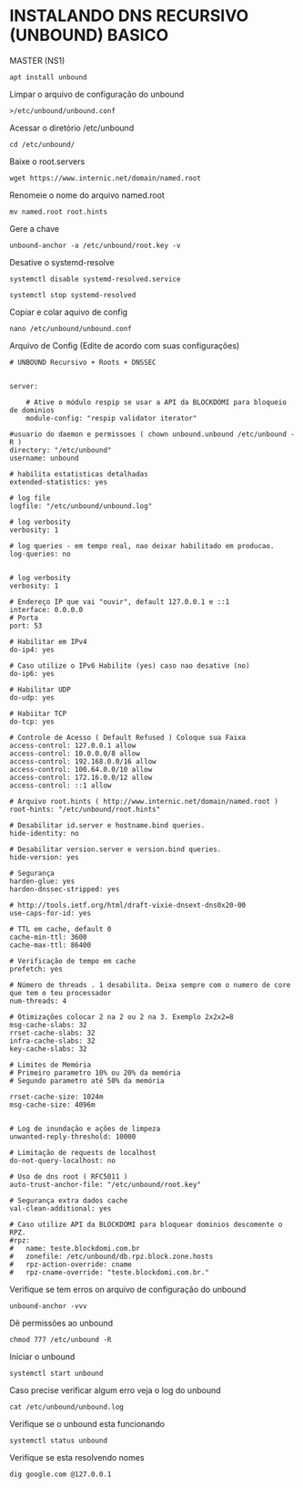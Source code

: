 # INSTALANDO DNS RECURSIVO (UNBOUND) BASICO
MASTER (NS1)
```plaintext
apt install unbound
```
Limpar o arquivo de configuração do unbound
```plaintext
>/etc/unbound/unbound.conf
```
Acessar o diretório /etc/unbound
```plaintext
cd /etc/unbound/
```
Baixe o root.servers
```plaintext
wget https://www.internic.net/domain/named.root
```
Renomeie o nome do arquivo named.root
```plaintext
mv named.root root.hints
```
Gere a chave
```plaintext
unbound-anchor -a /etc/unbound/root.key -v
```
Desative o systemd-resolve
```plaintext
systemctl disable systemd-resolved.service
```
```plaintext
systemctl stop systemd-resolved
```
Copiar e colar aquivo de config
```plaintext
nano /etc/unbound/unbound.conf 
```
Arquivo de Config (Edite de acordo com suas configurações)
```plaintext
# UNBOUND Recursivo + Roots + DNSSEC

 
server:

    # Ative o módulo respip se usar a API da BLOCKDOMI para bloqueio de dominios
    module-config: "respip validator iterator"
 
#usuario do daemon e permissoes ( chown unbound.unbound /etc/unbound -R )
directory: "/etc/unbound"
username: unbound
 
# habilita estatisticas detalhadas
extended-statistics: yes
 
# log file
logfile: "/etc/unbound/unbound.log"
 
# log verbosity
verbosity: 1
 
# log queries - em tempo real, nao deixar habilitado em producao.
log-queries: no
 
 
# log verbosity
verbosity: 1
 
# Endereço IP que vai "ouvir", default 127.0.0.1 e ::1
interface: 0.0.0.0
# Porta
port: 53
 
# Habilitar em IPv4
do-ip4: yes
 
# Caso utilize o IPv6 Habilite (yes) caso nao desative (no)
do-ip6: yes
 
# Habilitar UDP
do-udp: yes
 
# Habiitar TCP
do-tcp: yes
 
# Controle de Acesso ( Default Refused ) Coloque sua Faixa
access-control: 127.0.0.1 allow
access-control: 10.0.0.0/8 allow
access-control: 192.168.0.0/16 allow
access-control: 100.64.0.0/10 allow
access-control: 172.16.0.0/12 allow
access-control: ::1 allow
 
# Arquivo root.hints ( http://www.internic.net/domain/named.root )
root-hints: "/etc/unbound/root.hints"
 
# Desabilitar id.server e hostname.bind queries.
hide-identity: no
 
# Desabilitar version.server e version.bind queries.
hide-version: yes
 
# Segurança
harden-glue: yes
harden-dnssec-stripped: yes
 
# http://tools.ietf.org/html/draft-vixie-dnsext-dns0x20-00
use-caps-for-id: yes
 
# TTL em cache, default 0
cache-min-ttl: 3600
cache-max-ttl: 86400
 
# Verificação de tempo em cache
prefetch: yes
 
# Número de threads . 1 desabilita. Deixa sempre com o numero de core que tem o teu processador
num-threads: 4
 
# Otimizações colocar 2 na 2 ou 2 na 3. Exemplo 2x2x2=8
msg-cache-slabs: 32
rrset-cache-slabs: 32
infra-cache-slabs: 32
key-cache-slabs: 32
 
# Limites de Memória 
# Primeiro parametro 10% ou 20% da memória
# Segundo parametro até 50% da memória  

rrset-cache-size: 1024m
msg-cache-size: 4096m
 
 
# Log de inundação e ações de limpeza
unwanted-reply-threshold: 10000
 
# Limitação de requests de localhost
do-not-query-localhost: no
 
# Uso de dns root ( RFC5011 )
auto-trust-anchor-file: "/etc/unbound/root.key"
 
# Segurança extra dados cache
val-clean-additional: yes

# Caso utilize API da BLOCKDOMI para bloquear dominios descomente o RPZ.
#rpz:
#   name: teste.blockdomi.com.br
#   zonefile: /etc/unbound/db.rpz.block.zone.hosts
#   rpz-action-override: cname
#   rpz-cname-override: "teste.blockdomi.com.br."
```
Verifique se tem erros on arquivo de configuração do unbound
```plaintext
unbound-anchor -vvv
```
Dê permissões ao unbound
```plaintext
chmod 777 /etc/unbound -R
```
Iniciar o unbound
```plaintext
systemctl start unbound
```
Caso precise verificar algum erro veja o log do unbound
```plaintext
cat /etc/unbound/unbound.log
```
Verifique se o unbound esta funcionando
```plaintext
systemctl status unbound
```
Verifique se esta resolvendo nomes
```plaintext
dig google.com @127.0.0.1
```
